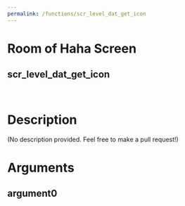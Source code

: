 ```yaml
---
permalink: /functions/scr_level_dat_get_icon
---
```

# Room of Haha Screen  
## scr_level_dat_get_icon  
&nbsp;  
# Description  
(No description provided. Feel free to make a pull request!) 
&nbsp;  
# Arguments
## argument0

&nbsp;  



